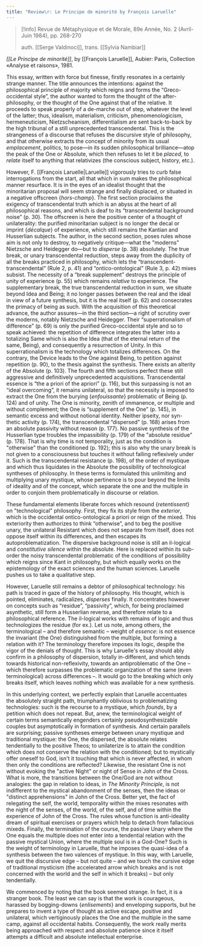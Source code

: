 ```yaml
---
title: "Review\r: Le Principe de minorité by François Laruelle"
---
```

>[!info]
>Revue de Métaphysique et de Morale, 89e Année, No. 2 (Avril-Juin 1984), pp. 268-270
>
>auth. [[Serge Valdinoci]], trans. [[Sylvia Nambiar]]


_[[Le Principe de minorité]]_, by [[François Laruelle]], Aubier: Paris, Collection «Analyse et raisons», 1981.

This essay, written with force but finesse, firstly resonates in a certainly strange manner. The title announces the intentions: against the philosophical principle of majority which reigns and forms the “Greco-occidental style”, the author wanted to form the thought of the after-philosophy, or the thought of the One against that of the relative. It proceeds to speak properly of a de-marche out of step, whatever the level of the latter; thus, idealism, materialism, criticism, phenomenologicism, hermeneuticism, Nietzscheanism, differentialism are sent back-to-back by the high tribunal of a still unprecedented transcendental. This is the strangeness of a discourse that refuses the discursive style of philosophy, and that otherwise extracts the concept of minority from its usual _emplacement_, politics, to pose—in its sudden philosophical brilliance—atop the peak of the One or Absolute, which then refuses to let it be _placed_, to _relate_ itself to anything that relativizes (the conscious subject, history, etc.).

However, F. [[François Laruelle|Laruelle]] vigorously tries to curb false interrogations from the start, all that which in sum makes the philosophical manner resurface. It is in the eyes of an idealist thought that the minoritarian proposal will seem strange and finally displaced, or situated in a negative offscreen {_hors-champ_}. The first section proclaims the exigency of transcendental truth which is an abyss at the heart of all philosophical reasons, and which is deaf to its “transcendental background noise” (p. 30). The offscreen is here the positive center of a thought of unilaterality: the purified minoritarian subject is no longer the decal or imprint {_décalque_} of experience, which still remains the Kantian and Husserlian subjects. The author, in the second section, poses rules whose aim is not only to destroy, to negatively critique—what the "moderns" Nietzsche and Heidegger do—but to _disperse_ (p. 38) absolutely. The true break, or unary transcendental reduction, steps away from the duplicity of all the breaks practiced in philosophy, which lets the “transcendent-transcendental” (Rule 2, p. 41) and “ontico-ontological” (Rule 3, p. 42) mixes subsist. The necessity of a “break supplement” destroys the principle of unity of experience (p. 55) which remains _relative_ to experience. The supplementary break, the true transcendental reduction in sum, we situate beyond Idea and Being; it no longer passes between the real and the ideal in view of a future synthesis, but it is the real itself (p. 62) and consecrates the primacy of being as such. With the acquisition of this theoretical advance, the author assures—in the third section—a right of scrutiny over the moderns, notably Nietzsche and Heidegger. Their “superrationalism of difference” (p. 69) is only the purified Greco-occidental style and so to speak achieved: the repetition of difference integrates the latter into a totalizing Same which is also the Idea (that of the eternal return of the same, Being), and consequently a resurrection of Unity. In this superrationalism is the technology which totalizes differences. On the contrary, the Device leads to the One against Being, to petition against repetition (p. 90), to the thesis against the synthesis. There exists an alterity of the Absolute (p. 103). The fourth and fifth sections perfect these still aggressive and definitively unprecedented acquisitions. Transcendental essence is “the a priori of the apriori” (p. 116), but this surpassing is not an “ideal overcoming”, it remains unilateral, so that the necessity is imposed to extract the One from the burying {_enfouissante_} problematic of Being (p. 124) and of unity. The One is minority, zenith of immanence, or multiple and without complement; the One is “supplement of the One” (p. 145), in semantic excess and without notional identity. Neither ipseity, nor syn-thetic activity (p. 174), the transcendental “dispersed” (p. 168) arises from an absolute passivity without reason (p. 177). No passive synthesis of the Husserlian type troubles the impassibility (p. 179) of the "absolute residue" (p. 178). That is why time is not temporality, just as the condition is "otherwise" than the conditioned (p. 192); this is also why the unary break is not given to a consciousness but touches it without falling reflexively under it. Such is the transcendental resistance (p. 198), of the order of mystique and which thus liquidates in the Absolute the possibility of technological syntheses of philosophy. In these terms is formulated this unlimiting and multiplying unary mystique, whose pertinence is to pour beyond the limits of ideality and of the concept, which separate the one and the multiple in order to conjoin them problematically in discourse or relation.

These fundamental elements liberate forces which resound {_retentissent_} on "technological" philosophy. First, they fix its style from the _exterior_, which is the occidental ontico-ontological a priori or reign of the mixed. This exteriority then authorizes to think “otherwise”, and to beg the positive unary, the unilateral Resistant which does not separate from itself, does not oppose itself within its differences, and then escapes its autoproblematization. The dispersive background noise is still an il-logical and _constitutive silence_ within the absolute. Here is replaced within its sub-order the noisy transcendental problematic of the conditions of possibility which reigns since Kant in philosophy, but which equally works on the epistemology of the exact sciences and the human sciences. Laruelle pushes us to take a qualitative step.

However, Laruelle still remains a debtor of philosophical technology: his path is traced in gaze of the history of philosophy. His thought, which is pointed, eliminates, radicalizes, _disperses_ finally. It concentrates however on concepts such as “residue”, “passivity”, which, for being proclaimed asynthetic, still form a Husserlian reverse, and therefore relate to a philosophical reference. The il-logical works with remains of logic and thus technologizes the residue (for ex.). Let us note, among others, the terminological – and therefore semantic – weight of _essence_: is not essence the invariant (the One) distinguished from the multiple, but forming a relation with it? The terminology therefore imposes its logic, despite the vigor of the denials of thought. This is why Laruelle's essay should ably confirm in a philosophy of dispersion, totally in-different, and which tends towards historical non-reflexivity, towards an antiproblematic of the One – which therefore surpasses the problematic organization of the same (even terminological) across differences –. It would go to the breaking which only breaks itself, which leaves nothing which was available for a new synthesis.

In this underlying context, we perfectly explain that Laruelle accentuates the absolutely straight path, triumphantly oblivious to problematizing technologies: such is the recourse to a mystique, which _founds_, by a petition which does not repeat. But, anew, the terminological weight of certain terms semantically engenders certainly pseudosynthesizable couples but asymptotically in formation of synthesis. And certain parallels are surprising; passive syntheses emerge between unary mystique and traditional mystique: the One, the dispersed, the absolute relates tendentially to the positive Theos; to unilaterize is to attain the condition which does not conserve the relation with the conditioned; but to mystically offer oneself to God, isn't it touching that which is never affected, in whom then only the conditions are reflected? Likewise, the resistant One is not without evoking the "active Night" or night of Sense in John of the Cross. What is more, the transitions between the One/God are not without analogies: the gap in relation to ideas, in _The Minority Principle_, is not indifferent to the mystical abandonment of the senses, then the ideas or "distinct apprehensions" in John of the Cross. Better yet, the fact of relegating the self, the world, temporality within the mixes resonates with the night of the senses, of the world, of the self, and of time within the experience of John of the Cross. The rules whose function is anti-ideality dream of spiritual exercises or prayers which help to detach from fallacious mixeds. Finally, the termination of the course, the passive Unary where the One equals the multiple does not enter into a tendential relation with the passive mystical Union, where the multiple soul is in a God-One? Such is the weight of terminology in Laruelle, that he imposes the quasi-idea of a synthesis between the two valences of mystique. In this way, with Laruelle, we quit the discursive edge – but not quite – and we touch the cursive edge of traditional mysticism (the accelerated arrow which breaks and is not concerned with the world and the self in which it breaks) – but only tendentially.

We commenced by noting that the book seemed strange. In fact, it is a stranger book. The least we can say is that the work is courageous, harassed by bogging-downs {_enlisements_} and enveloping supports, but he prepares to invent a type of thought as active escape, positive and unilateral, which vertiginously places the One and the multiple in the same camp, against all occidental habits. Consequently, the work really merits being approached with respect and absolute patience since it itself attempts a difficult and absolute intellectual enterprise.